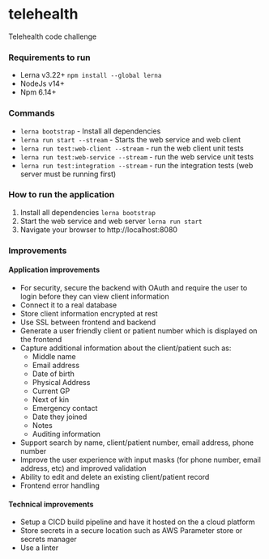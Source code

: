 # telehealth
Telehealth code challenge

### Requirements to run
* Lerna v3.22+ `npm install --global lerna`
* NodeJs v14+
* Npm 6.14+

### Commands
* `lerna bootstrap` - Install all dependencies
* `lerna run start --stream` - Starts the web service and web client
* `lerna run test:web-client --stream` - run the web client unit tests
* `lerna run test:web-service --stream` - run the web service unit tests
* `lerna run test:integration --stream` - run the integration tests (web server must be running first)

### How to run the application
1. Install all dependencies `lerna bootstrap`
2. Start the web service and web server `lerna run start`
3. Navigate your browser to http://localhost:8080

### Improvements
#### Application improvements
* For security, secure the backend with OAuth and require the user to login before they can view client information
* Connect it to a real database
* Store client information encrypted at rest
* Use SSL between frontend and backend
* Generate a user friendly client or patient number which is displayed on the frontend
* Capture additional information about the client/patient such as:
  - Middle name
  - Email address
  - Date of birth
  - Physical Address
  - Current GP
  - Next of kin
  - Emergency contact
  - Date they joined
  - Notes
  - Auditing information
* Support search by name, client/patient number, email address, phone number 
* Improve the user experience with input masks (for phone number, email address, etc) and improved validation
* Ability to edit and delete an existing client/patient record
* Frontend error handling

#### Technical improvements
* Setup a CICD build pipeline and have it hosted on the a cloud platform
* Store secrets in a secure location such as AWS Parameter store or secrets manager
* Use a linter
